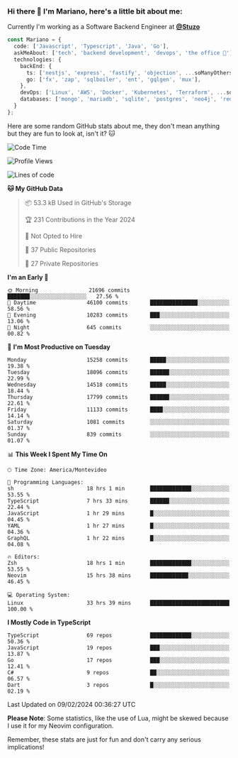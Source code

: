 ### Hi there 👋 I'm Mariano, here's a little bit about me:

Currently I'm working as a Software Backend Engineer at [**@Stuzo**](https://www.stuzo.com/)

```ts
const Mariano = {
  code: ['Javascript', 'Typescript', 'Java', 'Go'],
  askMeAbout: ['tech', 'backend development', 'devops', 'the office 💼'],
  technologies: {
    backEnd: {
      ts: ['nestjs', 'express', 'fastify', 'objection', ...soManyOthersFrameworks],
      go: ['fx', 'zap', 'sqlboiler', 'ent', 'gqlgen', 'mux'],
    },
    devOps: ['Linux', 'AWS', 'Docker', 'Kubernetes', 'Terraform', ...soManyOthersTools],
    databases: ['mongo', 'mariadb', 'sqlite', 'postgres', 'neo4j', 'redis', ...],
  }
};
```

Here are some random GitHub stats about me, they don't mean anything but they are fun to look at, isn't it? 🐱

<!--START_SECTION:waka-->
![Code Time](http://img.shields.io/badge/Code%20Time-1%2C649%20hrs%2041%20mins-blue)

![Profile Views](http://img.shields.io/badge/Profile%20Views-0-blue)

![Lines of code](https://img.shields.io/badge/From%20Hello%20World%20I%27ve%20Written-14.9%20million%20lines%20of%20code-blue)

**🐱 My GitHub Data** 

> 📦 53.3 kB Used in GitHub's Storage 
 > 
> 🏆 231 Contributions in the Year 2024
 > 
> 🚫 Not Opted to Hire
 > 
> 📜 37 Public Repositories 
 > 
> 🔑 27 Private Repositories 
 > 
**I'm an Early 🐤** 

```text
🌞 Morning                21696 commits       ███████░░░░░░░░░░░░░░░░░░   27.56 % 
🌆 Daytime                46100 commits       ███████████████░░░░░░░░░░   58.56 % 
🌃 Evening                10283 commits       ███░░░░░░░░░░░░░░░░░░░░░░   13.06 % 
🌙 Night                  645 commits         ░░░░░░░░░░░░░░░░░░░░░░░░░   00.82 % 
```
📅 **I'm Most Productive on Tuesday** 

```text
Monday                   15258 commits       █████░░░░░░░░░░░░░░░░░░░░   19.38 % 
Tuesday                  18096 commits       ██████░░░░░░░░░░░░░░░░░░░   22.99 % 
Wednesday                14518 commits       █████░░░░░░░░░░░░░░░░░░░░   18.44 % 
Thursday                 17799 commits       ██████░░░░░░░░░░░░░░░░░░░   22.61 % 
Friday                   11133 commits       ████░░░░░░░░░░░░░░░░░░░░░   14.14 % 
Saturday                 1081 commits        ░░░░░░░░░░░░░░░░░░░░░░░░░   01.37 % 
Sunday                   839 commits         ░░░░░░░░░░░░░░░░░░░░░░░░░   01.07 % 
```


📊 **This Week I Spent My Time On** 

```text
🕑︎ Time Zone: America/Montevideo

💬 Programming Languages: 
sh                       18 hrs 1 min        █████████████░░░░░░░░░░░░   53.55 % 
TypeScript               7 hrs 33 mins       ██████░░░░░░░░░░░░░░░░░░░   22.44 % 
JavaScript               1 hr 29 mins        █░░░░░░░░░░░░░░░░░░░░░░░░   04.45 % 
YAML                     1 hr 27 mins        █░░░░░░░░░░░░░░░░░░░░░░░░   04.36 % 
GraphQL                  1 hr 22 mins        █░░░░░░░░░░░░░░░░░░░░░░░░   04.08 % 

🔥 Editors: 
Zsh                      18 hrs 1 min        █████████████░░░░░░░░░░░░   53.55 % 
Neovim                   15 hrs 38 mins      ████████████░░░░░░░░░░░░░   46.45 % 

💻 Operating System: 
Linux                    33 hrs 39 mins      █████████████████████████   100.00 % 
```

**I Mostly Code in TypeScript** 

```text
TypeScript               69 repos            █████████████░░░░░░░░░░░░   50.36 % 
JavaScript               19 repos            ███░░░░░░░░░░░░░░░░░░░░░░   13.87 % 
Go                       17 repos            ███░░░░░░░░░░░░░░░░░░░░░░   12.41 % 
C#                       9 repos             ██░░░░░░░░░░░░░░░░░░░░░░░   06.57 % 
Dart                     3 repos             █░░░░░░░░░░░░░░░░░░░░░░░░   02.19 % 
```




 Last Updated on 09/02/2024 00:36:27 UTC
<!--END_SECTION:waka-->

**Please Note**: Some statistics, like the use of Lua, might be skewed because I use it for my Neovim configuration.

Remember, these stats are just for fun and don't carry any serious implications!
